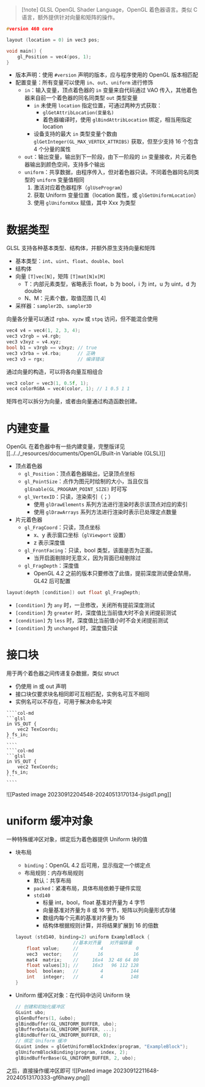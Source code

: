 > [!note] GLSL
> OpenGL Shader Language，OpenGL 着色器语言。类似 C 语言，额外提供针对向量和矩阵的操作。

```cpp
#version 460 core

layout (location = 0) in vec3 pos;

void main() {
    gl_Position = vec4(pos, 1);
}
```

* 版本声明：使用 `#version` 声明的版本，应与程序使用的 OpenGL 版本相匹配
* 配置变量：所有变量可以使用 `in`、`out`、`uniform` 进行修饰
  * `in`：输入变量，顶点着色器的 `in` 变量来自代码通过 VAO 传入，其他着色器来自前一个着色器的同名同类型 `out` 类型变量
    * `in` 未使用 `location` 指定位置，可通过两种方式获取：
      * `glGetAttribLocation(变量名)`
      * 着色器编译时，使用 `glBindAttribLocation` 绑定，相当用指定 location
    * 设备支持的最大 `in` 类型变量个数由 `glGetInteger(GL_MAX_VERTEX_ATTRIBS)` 获取，但至少支持 16 个包含 4 个分量的属性
  * `out`：输出变量，输出到下一阶段，由下一阶段的 `in` 变量接收，片元着色器输出到颜色空间，支持多个输出
  * `uniform`：共享数据，由程序传入，但对着色器只读。不同着色器同名同类型的 `uniform` 变量值相同
    1. 激活对应着色器程序（`glUseProgram`）
    2. 获取 Uniform 变量位置（location 属性，或 `glGetUniformLocation`）
    3. 使用 `glUniformXxx` 赋值，其中 Xxx 为类型
# 数据类型

GLSL 支持各种基本类型、结构体，并额外原生支持向量和矩阵

* 基本类型：`int`、`uint`、`float`、`double`、`bool`
* 结构体
* 向量 `[T]vec[N]`，矩阵 `[T]mat[N]x[M]`
    * T：内部元素类型，省略表示 float，b 为 bool，i 为 int，u 为 uint，d 为 double
    * N、M：元素个数，取值范围 $[1, 4]$
* 采样器：`sampler2D`、`sampler3D`

向量各分量可以通过 `rgba`、`xyzw` 或 `stpq` 访问，但不能混合使用

```cpp
vec4 v4 = vec4(1, 2, 3, 4);
vec3 v3rgb = v4.rgb;
vec3 v3xyz = v4.xyz;
bool b1 = v3rgb == v3xyz; // true
vec3 v3rba = v4.rba;      // 正确
vec3 v3 = rgx;            // 编译错误
```

通过向量的构造，可以将各向量互相组合

```cpp
vec3 color = vec3(1, 0.5f, 1);
vec4 colorRGBA = vec4(color, 1); // 1 0.5 1 1
```

矩阵也可以拆分为向量，或者由向量通过构造函数创建。
# 内建变量

OpenGL 在着色器中有一些内建变量，完整版详见 [[../../_resources/documents/OpenGL/Built-in Variable (GLSL)]]
* 顶点着色器
  * `gl_Position`：顶点着色器输出，记录顶点坐标
  * `gl_PointSize`：点作为图元时绘制的大小，当且仅当 `glEnable(GL_PROGRAM_POINT_SIZE)` 时可写
  * `gl_VertexID`：只读，渲染索引（；）
    * 使用 `glDrawElements` 系列方法进行渲染时表示该顶点对应的索引
    * 使用 `glDrawArrays` 系列方法进行渲染时表示已处理定点数量
* 片元着色器
  * `gl_FragCoord`：只读，顶点坐标
    * x、y 表示窗口坐标（`glViewport` 设置）
    * z 表示深度值
  * `gl_FrontFacing`：只读，bool 类型，该面是否为正面。
    * 当开启面剔除时无意义，因为背面已经剔除过
  * `gl_FragDepth`：深度值
    * OpenGL 4.2 之前的版本只要修改了此值，提前深度测试便会禁用，GL42 后可配置

```cpp
layout(depth [condition]) out float gl_FragDepth;
```

* `[condition]` 为 `any` 时，一旦修改，关闭所有提前深度测试
* `[condition]` 为 `greater` 时，深度值比当前值大时不会关闭提前测试
* `[condition]` 为 `less` 时，深度值比当前值小时不会关闭提前测试
* `[condition]` 为 `unchanged` 时，深度值只读
# 接口块

用于两个着色器之间传递复杂数据，类似 struct

* 仍使用 in 或 out 声明
* 接口块仅要求块名相同即可互相匹配，实例名可互不相同
* 实例名可以不存在，可用于解决命名冲突

`````col
````col-md
```glsl
in VS_OUT {
    vec2 TexCoords;
} fs_in;
```
````
````col-md
```glsl
in VS_OUT {
    vec2 TexCoords;
} fs_in;
```
````
`````

![[Pasted image 20230912204548-20240513170134-jlsigd1.png]]
# uniform 缓冲对象

一种特殊缓冲区对象，绑定后为着色器提供 Uniform 块的值

* 块布局
  * `binding`：OpenGL 4.2 后可用，显示指定一个绑定点
  * 布局规则：内存布局规则
    * 默认：共享布局
    * `packed`：紧凑布局，具体布局依赖于硬件实现
    * `std140`
      * 标量 int，bool，float 基准对齐量为 4 字节
      * 向量基准对齐量为 8 或 16 字节，矩阵以列向量形式存储
      * 数组内每个元素的基准对齐量为 16
      * 结构体根据规则计算，并将结果扩展到 16 的倍数

  ```cpp
  layout (std140, binding=2) uniform ExampleBlock {
                       //基本对齐量   对齐偏移量
      float value;     //        4            0
      vec3  vector;    //       16           16
      mat4  matrix;    //     16x4  32 48 64 80
      float values[3]; //     16x3   96 112 128
      bool  boolean;   //        4          144
      int   integer;   //        4          148
  }
  ```

* Uniform 缓冲区对象：在代码中访问 Uniform 块

  ```cpp
  // 创建和初始化缓冲区
  GLuint ubo;
  glGenBuffers(1, &ubo);
  glBindBuffer(GL_UNIFORM_BUFFER, ubo);
  glBufferData(GL_UNIFORM_BUFFER, ...);
  glBindBuffer(GL_UNIFORM_BUFFER, 0);
  // 绑定 Uniform 缓冲
  GLuint index = glGetUniformBlockIndex(program, "ExampleBlock");
  glUniformBlockBinding(program, index, 2);
  glBindBufferBase(GL_UNIFORM_BUFFER, 2, ubo);
  ```

 之后，直接操作缓冲区即可
  ![[Pasted image 20230912211648-20240513170333-gf6hawy.png]]
